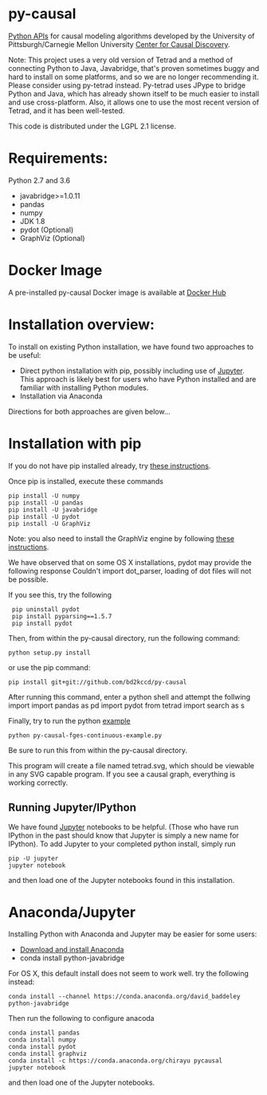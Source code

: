 py-causal
========
[Python APIs](https://github.com/bd2kccd/py-causal) for causal modeling algorithms developed by the University of Pittsburgh/Carnegie Mellon University [Center for Causal Discovery](http://www.ccd.pitt.edu).

Note: This project uses a very old version of Tetrad and a method of connecting Python to Java, Javabridge, that's proven sometimes buggy and hard to install on some platforms, and so we are no longer recommending it. Please consider using py-tetrad instead. Py-tetrad uses JPype to bridge Python and Java, which has already shown itself to be much easier to install and use cross-platform. Also, it allows one to use the most recent version of Tetrad, and it has been well-tested.

This code is distributed under the LGPL 2.1 license.

Requirements:
============

Python 2.7 and 3.6

* javabridge>=1.0.11
* pandas
* numpy
* JDK 1.8
* pydot (Optional)
* GraphViz (Optional)


Docker Image
============

A pre-installed py-causal Docker image is available at [Docker Hub](https://hub.docker.com/r/chirayukong/py-causal-notebook/)


Installation overview:
======================
To install on existing Python installation, we have found two approaches to be useful:
* Direct python installation with pip, possibly including use of [Jupyter](http://jupyter.org/). This approach is likely best for users who have Python installed and are familiar with installing Python modules.
* Installation via Anaconda

Directions for both approaches are given below...

Installation with pip
=====================

If you do not have pip installed already, try [these instructions](https://pip.pypa.io/en/stable/installing/).

Once pip is installed, execute these commands

    pip install -U numpy
    pip install -U pandas
    pip install -U javabridge
    pip install -U pydot 
    pip install -U GraphViz

Note: you also need to install the GraphViz engine by following [these instructions](http://www.graphviz.org/Download..php).

We have observed that on some OS X installations, pydot may provide the following response
    Couldn't import dot_parser, loading of dot files will not be possible.

If you see this, try the following

     pip uninstall pydot
     pip install pyparsing==1.5.7
     pip install pydot


Then, from within the py-causal directory, run the following command:

    python setup.py install
    
or use the pip command:

    pip install git+git://github.com/bd2kccd/py-causal

After running this command, enter a python shell and attempt the follwing import
    import pandas as pd
    import pydot
    from tetrad import search as s

Finally, try to run the python [example](https://github.com/bd2kccd/py-causal/blob/master/py-causal-fges-continuous-example.py)

    python py-causal-fges-continuous-example.py

Be sure to run this from within the py-causal directory.

This program will create a file named tetrad.svg, which should be viewable in any SVG capable program. If you see a causal graph, everything is working correctly.

Running Jupyter/IPython
-----------------------

We have found [Jupyter](http://jupyter.org/) notebooks to be helpful. (Those who have run IPython in the past should know that Jupyter is simply a new name for IPython). To add Jupyter to your completed python install, simply run

    pip -U jupyter
    jupyter notebook
 
 
 and then load one of the Jupyter notebooks found in this installation. 

Anaconda/Jupyter
================

Installing Python with Anaconda and Jupyter may be easier for some users:

* [Download and install Anaconda](https://www.anaconda.com/)
* conda install python-javabridge

For OS X, this default install does not seem to work well. try the following instead:

    conda install --channel https://conda.anaconda.org/david_baddeley python-javabridge

Then run the following to configure anacoda

    conda install pandas  
    conda install numpy
    conda install pydot
    conda install graphviz 
    conda install -c https://conda.anaconda.org/chirayu pycausal 
    jupyter notebook

and then load one of the Jupyter notebooks.

